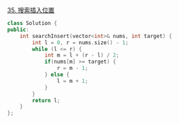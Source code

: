 
[35. 搜索插入位置](https://leetcode.cn/problems/search-insert-position/description/)

```c++ []
class Solution {
public:
    int searchInsert(vector<int>& nums, int target) {
        int l = 0, r = nums.size() - 1;
        while (l <= r) {
            int m = l + (r - l) / 2;
            if(nums[m] >= target) {
                r = m - 1;
            } else {
                l = m + 1;
            }
        }
        return l;
    }
};
```